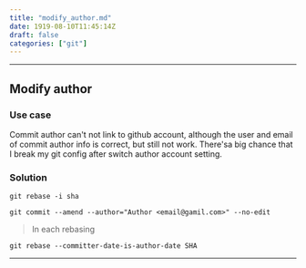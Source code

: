 ```yaml
---
title: "modify_author.md"
date: 1919-08-10T11:45:14Z
draft: false
categories: ["git"]
---
```




---

## Modify author

### Use case

Commit author can't not link to github account, although the user and email of commit author info is correct, but still not work. There'sa big chance that I break my git config after switch author account setting. 

### Solution

`git rebase -i sha`

`git commit --amend --author="Author <email@gamil.com>" --no-edit`
> In each rebasing

`git rebase --committer-date-is-author-date SHA`


---

